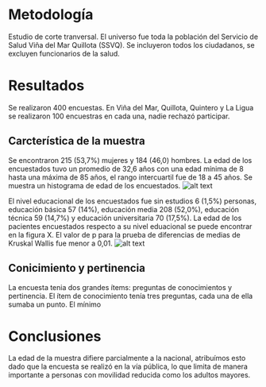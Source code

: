 # Metodología
Estudio de corte tranversal. El universo fue toda la población del Servicio de Salud Viña del Mar Quillota (SSVQ). Se incluyeron todos los ciudadanos, se excluyen funcionarios de la salud. 

# Resultados
Se realizaron 400 encuestas. En Viña del Mar, Quillota, Quintero y La Ligua se realizaron 100 encuestras en cada una, nadie rechazó participar.

## Carcterística de la muestra
Se encontraron 215 (53,7%) mujeres y 184 (46,0) hombres. La edad de los encuestados tuvo un promedio de 32,6 años con una edad mínima de 8 hasta una máxima de 85 años, el rango intercuartil fue de 18 a 45 años. Se muestra un histograma de edad de los encuestados. ![alt text](fig_histogramaedad.png)


El nivel educacional de los encuestados fue sin estudios 6 (1,5%) personas, educación básica 57 (14%), educación media 208 (52,0%), educación técnica 59 (14,7%) y educación universitaria 70 (17,5%). La edad de los pacientes encuestados respecto a su nivel eduacional se puede encontrar en la figura X. El valor de p para la prueba de diferencias de medias de Kruskal Wallis fue menor a 0,01. ![alt text](fig_edadxeducacion.png)

## Conicimiento y pertinencia
La encuesta tenia dos grandes ítems: preguntas de conocimientos y pertinencia.
El ítem de conocimiento tenía tres preguntas, cada una de ella sumaba un punto. El mínimo 






# Conclusiones

La edad de la muestra difiere parcialmente a la nacional, atribuímos esto dado que la encuesta se realizó en la vía pública, lo que limita de manera importante a personas con movilidad reducida como los adultos mayores.


